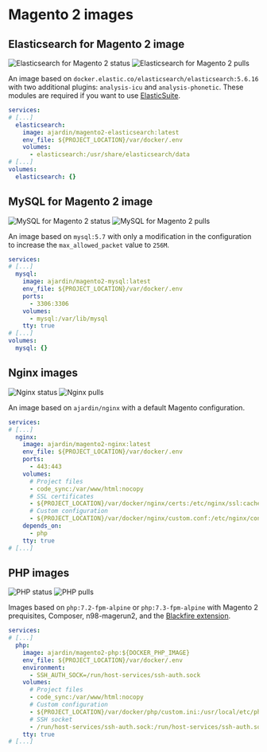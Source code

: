 Magento 2 images
================

Elasticsearch for Magento 2 image
---------------------------------
![Elasticsearch for Magento 2 status](https://img.shields.io/github/workflow/status/ajardin/docker-images/Elasticsearch%20for%20Magento%202%20image?style=for-the-badge)
![Elasticsearch for Magento 2 pulls](https://img.shields.io/docker/pulls/ajardin/magento2-elasticsearch?style=for-the-badge)

An image based on `docker.elastic.co/elasticsearch/elasticsearch:5.6.16` with two additional plugins:
`analysis-icu` and `analysis-phonetic`. These modules are required if you want to use [ElasticSuite][1].

```yaml
services:
# [...]
  elasticsearch:
    image: ajardin/magento2-elasticsearch:latest
    env_file: ${PROJECT_LOCATION}/var/docker/.env
    volumes:
      - elasticsearch:/usr/share/elasticsearch/data
# [...]
volumes:
  elasticsearch: {}
```

MySQL for Magento 2 image
-------------------------
![MySQL for Magento 2 status](https://img.shields.io/github/workflow/status/ajardin/docker-images/MySQL%20for%20Magento%202%20image?style=for-the-badge)
![MySQL for Magento 2 pulls](https://img.shields.io/docker/pulls/ajardin/magento2-mysql?style=for-the-badge)

An image based on `mysql:5.7` with only a modification in the configuration to increase the `max_allowed_packet` value
to `256M`.

```yaml
services:
# [...]
  mysql:
    image: ajardin/magento2-mysql:latest
    env_file: ${PROJECT_LOCATION}/var/docker/.env
    ports:
      - 3306:3306
    volumes:
      - mysql:/var/lib/mysql
    tty: true
# [...]
volumes:
  mysql: {}
```

Nginx images
------------
![Nginx status](https://img.shields.io/github/workflow/status/ajardin/docker-images/Nginx%20images?style=for-the-badge)
![Nginx pulls](https://img.shields.io/docker/pulls/ajardin/nginx?style=for-the-badge)

An image based on `ajardin/nginx` with a default Magento configuration.

```yaml
services:
# [...]
  nginx:
    image: ajardin/magento2-nginx:latest
    env_file: ${PROJECT_LOCATION}/var/docker/.env
    ports:
      - 443:443
    volumes:
      # Project files
      - code_sync:/var/www/html:nocopy
      # SSL certificates
      - ${PROJECT_LOCATION}/var/docker/nginx/certs:/etc/nginx/ssl:cached
      # Custom configuration
      - ${PROJECT_LOCATION}/var/docker/nginx/custom.conf:/etc/nginx/conf.d/custom.conf:ro
    depends_on:
      - php
    tty: true
# [...]
```

PHP images
----------
![PHP status](https://img.shields.io/github/workflow/status/ajardin/docker-images/PHP%20images?style=for-the-badge)
![PHP pulls](https://img.shields.io/docker/pulls/ajardin/magento2-php?style=for-the-badge)

Images based on `php:7.2-fpm-alpine` or `php:7.3-fpm-alpine` with Magento 2 prequisites, Composer, n98-magerun2, and the
[Blackfire extension][2].

```yaml
services:
# [...]
  php:
    image: ajardin/magento2-php:${DOCKER_PHP_IMAGE}
    env_file: ${PROJECT_LOCATION}/var/docker/.env
    environment:
      - SSH_AUTH_SOCK=/run/host-services/ssh-auth.sock
    volumes:
      # Project files
      - code_sync:/var/www/html:nocopy
      # Custom configuration
      - ${PROJECT_LOCATION}/var/docker/php/custom.ini:/usr/local/etc/php/conf.d/custom.ini:ro
      # SSH socket
      - /run/host-services/ssh-auth.sock:/run/host-services/ssh-auth.sock
    tty: true
# [...]
```

<!-- Resources -->
[1]: https://github.com/Smile-SA/elasticsuite
[2]: https://blackfire.io/docs/introduction
